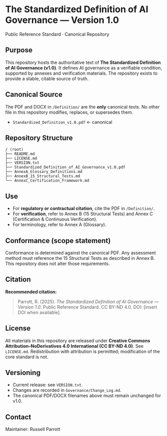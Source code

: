 # The Standardized Definition of AI Governance — Version 1.0
Public Reference Standard · Canonical Repository

## Purpose
This repository hosts the authoritative text of **The Standardized Definition of AI Governance (v1.0)**. It defines AI governance as a verifiable condition, supported by annexes and verification materials. The repository exists to provide a stable, citable source of truth.

## Canonical Source
The PDF and DOCX in `/Definition/` are the **only** canonical texts. No other file in this repository modifies, replaces, or supersedes them.

- `Standardized_Definition_v1.0.pdf`  ← canonical

## Repository Structure

```text
/ (root)
├── README.md
├── LICENSE.md
├── VERSION.txt
├── Standardized_Definition_of_AI_Governance_v1.0.pdf
├── AnnexA_Glossary_Definitions.md
├── AnnexB_15_Structural_Tests.md
└── AnnexC_Certification_Framework.md
```
## Use
- For **regulatory or contractual citation**, cite the PDF in `/Definition/`.
- For **verification**, refer to Annex B (15 Structural Tests) and Annex C (Certification & Continuous Verification).
- For terminology, refer to Annex A (Glossary).

## Conformance (scope statement)
Conformance is determined against the canonical PDF. Any assessment method must reference the 15 Structural Tests as described in Annex B. This repository does not alter those requirements.

## Citation
**Recommended citation:**
> Parrott, R. (2025). *The Standardized Definition of AI Governance — Version 1.0.* Public Reference Standard. CC BY-ND 4.0. DOI: [insert DOI when available].

## License
All materials in this repository are released under **Creative Commons Attribution–NoDerivatives 4.0 International (CC BY-ND 4.0)**. See `LICENSE.md`. Redistribution with attribution is permitted; modification of the core standard is not.

## Versioning
- Current release: see `VERSION.txt`.
- Changes are recorded in `Governance/Change_Log.md`.
- The canonical PDF/DOCX filenames above must remain unchanged for v1.0.

## Contact
Maintainer: Russell Parrott
